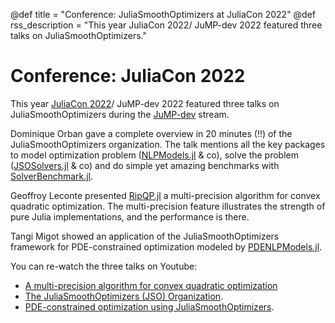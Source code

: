 @def title = "Conference: JuliaSmoothOptimizers at JuliaCon 2022"
@def rss_description = "This year JuliaCon 2022/ JuMP-dev 2022 featured three talks on JuliaSmoothOptimizers."

# Conference: JuliaCon 2022

This year [JuliaCon 2022](https://juliacon.org/2022)/ JuMP-dev 2022 featured three talks on JuliaSmoothOptimizers during the [JuMP-dev](https://jump.dev/meetings/juliacon2022/) stream.

Dominique Orban gave a complete overview in 20 minutes (!!) of the JuliaSmoothOptimizers organization. The talk mentions all the key packages to model optimization problem ([NLPModels.jl](https://github.com/JuliaSmoothOptimizers/NLPModels.jl) & co), solve the problem ([JSOSolvers.jl](https://github.com/JuliaSmoothOptimizers/JSOSolvers.jl) & co) and do simple yet amazing benchmarks with [SolverBenchmark.jl](https://github.com/JuliaSmoothOptimizers/JSOSolvers.jl).

Geoffroy Leconte presented [RipQP.jl](https://github.com/JuliaSmoothOptimizers/RipQP.jl) a multi-precision algorithm for convex quadratic optimization. The multi-precision feature illustrates the strength of pure Julia implementations, and the performance is there.

Tangi Migot showed an application of the JuliaSmoothOptimizers framework for PDE-constrained optimization modeled by [PDENLPModels.jl](https://github.com/JuliaSmoothOptimizers/PDENLPModels.jl).

You can re-watch the three talks on Youtube:
- [A multi-precision algorithm for convex quadratic optimization](https://www.youtube.com/watch?v=4xVOfMZwZMA)
- [The JuliaSmoothOptimizers (JSO) Organization](https://www.youtube.com/watch?v=p5Z5QGOUZhE).
- [PDE-constrained optimization using JuliaSmoothOptimizers](https://www.youtube.com/watch?v=BvReBcMyujQ).
